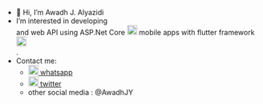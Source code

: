 - 👋 Hi, I’m Awadh J. Alyazidi
-  I’m interested in developing </br>
       and web API using ASP.Net Core <img src="https://upload.wikimedia.org/wikipedia/commons/thumb/e/ee/.NET_Core_Logo.svg/1200px-.NET_Core_Logo.svg.png"  width="20" height="20" />
       mobile apps with flutter framework <img src="https://iconape.com/wp-content/png_logo_vector/flutter.png"  width="20" height="20" /> </br>. 
- Contact me:
    - <a href="http://wa.me/967700338808"><img src="https://web.whatsapp.com/img/favicon_c5088e888c97ad440a61d247596f88e5.png" width="20" height="20" /> whatsapp </a>
    - <a href="https://twitter.com/AwadhJY"><img src="https://abs.twimg.com/favicons/twitter.ico" width="20" height="20" /> twitter</a>
    - other social media : @AwadhJY

<!---
awadhjy/awadhjy is a ✨ special ✨ repository because its `README.md` (this file) appears on your GitHub profile.
You can click the Preview link to take a look at your changes.
--->
